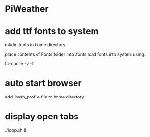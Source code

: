 # PiWeather

# add ttf fonts to system
mkdir .fonts in home directory

place contents of Fonts folder into .fonts
load fonts into system using:

fc-cache -v -f

# auto start browser
add .bash_profile file to home directory

# display open tabs
./loop.sh &
